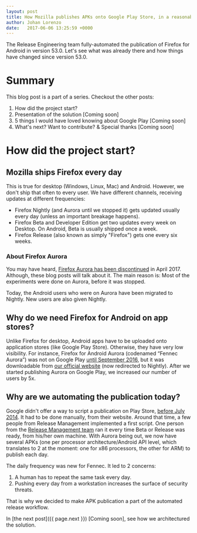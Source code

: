 ```yaml
---
layout: post
title: How Mozilla publishes APKs onto Google Play Store, in a reasonably secure and automated way
author: Johan Lorenzo
date:   2017-06-06 13:25:59 +0000
---
```

The Release Engineering team fully-automated the publication of Firefox for Android in version 53.0. Let's see what was already there and how things have changed since version 53.0.

# Summary

This blog post is a part of a series. Checkout the other posts:

1. How did the project start?
1. Presentation of the solution [Coming soon]
1. 5 things I would have loved knowing about Google Play [Coming soon]
1. What's next? Want to contribute? & Special thanks [Coming soon]

# How did the project start?

## Mozilla ships Firefox every day

This is true for desktop (Windows, Linux, Mac) and Android. However, we don't ship that often to every user. We have different channels, receiving updates at different frequencies:

* Firefox Nightly (and Aurora until we stopped it) gets updated usually every day (unless an important breakage happens).
* Firefox Beta and Developer Edition get two updates every week on Desktop. On Android, Beta is usually shipped once a week.
* Firefox Release (also known as simply "Firefox") gets one every six weeks.

### About Firefox Aurora

You may have heard, [Firefox Aurora has been discontinued](http://release.mozilla.org/firefox/release/2017/04/17/Dawn-Project-FAQ.html) in April 2017. Although, these blog posts will talk about it. The main reason is: Most of the experiments were done on Aurora, before it was stopped.

Today, the Android users who were on Aurora have been migrated to Nightly. New users are also given Nightly.

## Why do we need Firefox for Android on app stores?

Unlike Firefox for desktop, Android apps have to be uploaded onto application stores (like Google Play Store). Otherwise, they have very low visibility. For instance, Firefox for Android Aurora (codenamed “Fennec Aurora”) was not on Google Play [until September 2016](https://bugzilla.mozilla.org/show_bug.cgi?id=1241114#c31), but it was downloadable from [our official website](https://www.mozilla.org/en-US/firefox/android/aurora/all/) (now redirected to Nightly). After we started publishing Aurora on Google Play, we increased our number of users by 5x.

## Why are we automating the publication today?

Google didn't offer a way to script a publication on Play Store, [before July 2014](https://www.programmableweb.com/news/google-play-store-api-to-automate-app-distribution-and-production/2014/07/29). It had to be done manually, from their website. Around that time, a few people from Release Management implemented a first script. One person from the [Release Management team](https://wiki.mozilla.org/Release_Management) ran it every time Beta or Release was ready, from his/her own machine. With Aurora being out, we now have several APKs (one per processor architecture/Android API level, which translates to 2 at the moment: one for x86 processors, the other for ARM) to publish each day.

The daily frequency was new for Fennec. It led to 2 concerns:

1. A human has to repeat the same task every day.
1. Pushing every day from a workstation increases the surface of security threats.

That is why we decided to make APK publication a part of the automated release workflow.


In [the next post]({{ page.next }}) [Coming soon], see how we architectured the solution.
